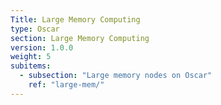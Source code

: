 ```yaml
---
Title: Large Memory Computing
type: Oscar
section: Large Memory Computing
version: 1.0.0
weight: 5
subitems:
  - subsection: "Large memory nodes on Oscar"
    ref: "large-mem/"
---
```


